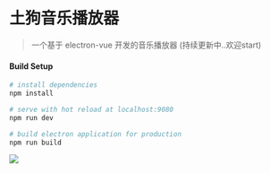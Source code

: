 # 土狗音乐播放器

> 一个基于 electron-vue 开发的音乐播放器 (持续更新中..欢迎start)

#### Build Setup

``` bash
# install dependencies
npm install

# serve with hot reload at localhost:9080
npm run dev

# build electron application for production
npm run build


```

![](https://i.loli.net/2018/07/21/5b5286269fc40.png)
